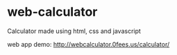 # web-calculator
Calculator made using html, css and javascript

web app demo: http://webcalculator.0fees.us/calculator/
